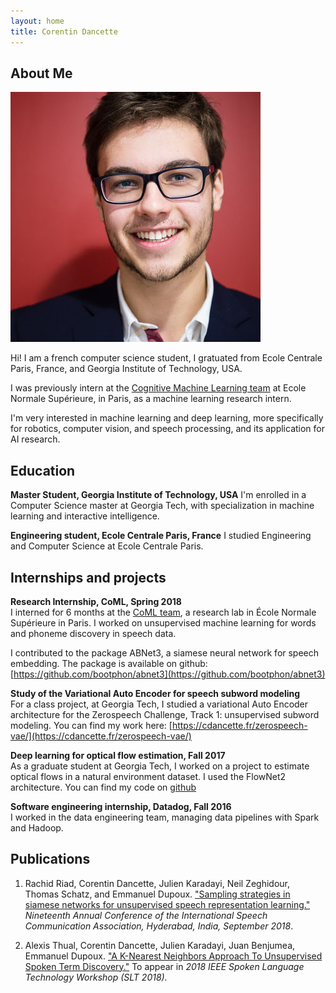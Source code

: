 ```yaml
---
layout: home
title: Corentin Dancette
---
```



## About Me

<img class="profile-picture" src="assets/profile.jpg">

Hi! I am a french computer science student, I gratuated from Ecole Centrale Paris, France, and Georgia Institute of Technology, USA.

I was previously intern at the [Cognitive Machine Learning team](http://www.lscp.net/persons/dupoux/bootphon/index.html) at Ecole Normale Supérieure, in Paris, as a machine learning research intern.

I'm very interested in machine learning and deep learning, more specifically for robotics, computer vision, and speech processing, and its application for AI research.

## Education

**Master Student, Georgia Institute of Technology, USA**
I'm enrolled in a Computer Science master at Georgia Tech, with specialization in machine learning and interactive intelligence.

**Engineering student, Ecole Centrale Paris, France**
I studied Engineering and Computer Science at Ecole Centrale Paris.

## Internships and projects

**Research Internship, CoML, Spring 2018**  
I interned for 6 months at the [CoML team](http://www.lscp.net/persons/dupoux/bootphon/index.html), a research lab in École Normale Supérieure in Paris. I worked on unsupervised machine learning for words and phoneme discovery
in speech data.

I contributed to the package ABNet3, a siamese neural network for speech embedding. The package is available on github: [https://github.com/bootphon/abnet3](https://github.com/bootphon/abnet3)

**Study of the Variational Auto Encoder for speech subword modeling**  
For a class project, at Georgia Tech, I studied a variational Auto Encoder architecture for the Zerospeech Challenge, Track 1: unsupervised subword modeling. You can find my work here: [https://cdancette.fr/zerospeech-vae/](https://cdancette.fr/zerospeech-vae/)

**Deep learning for optical flow estimation, Fall 2017**  
As a graduate student at Georgia Tech, I worked on a project to estimate optical flows in a natural environment dataset. 
I used the FlowNet2 architecture. You can find my code on [github](https://github.com/cdancette/flownet-tools)

**Software engineering internship, Datadog, Fall 2016**  
I worked in the data engineering team, managing data pipelines with Spark and Hadoop. 


## Publications

1. Rachid Riad, Corentin Dancette, Julien Karadayi, Neil Zeghidour, Thomas Schatz, and Emmanuel Dupoux. ["Sampling strategies in siamese networks for unsupervised speech representation learning."](https://arxiv.org/abs/1804.11297) *Nineteenth Annual Conference of the International Speech Communication Association, Hyderabad, India, September 2018*.

2. Alexis Thual, Corentin Dancette, Julien Karadayi, Juan Benjumea, Emmanuel Dupoux. ["A K-Nearest Neighbors Approach To Unsupervised Spoken Term Discovery."](/assets/knn-approach-unsupervised-std.pdf) To appear in *2018 IEEE Spoken Language Technology Workshop (SLT 2018).*

<!-- 
## Links

## Publications


## Typography


This is a [link](http://google.com). Something *italics* and something **bold**.

Here is a table

Year | Award | Category
-----|-------|--------
2014 | Emmy  | Won Outstanding Lead Actor in a miniseries or a movie
2015 | BAFTA | Nominated for Best Leading Actor for Sherlock
2014 | Satellite | Won Best Actor miniseries or television film

Here is a horizontal rule

---

Here is a blockquote

> To a great mind, nothing is little

## References

* Foo Bar: Head of Department, Placeholder Names, Lorem
* John Doe: Associate Professor, Department of Computer Science, Ipsum
 -->
